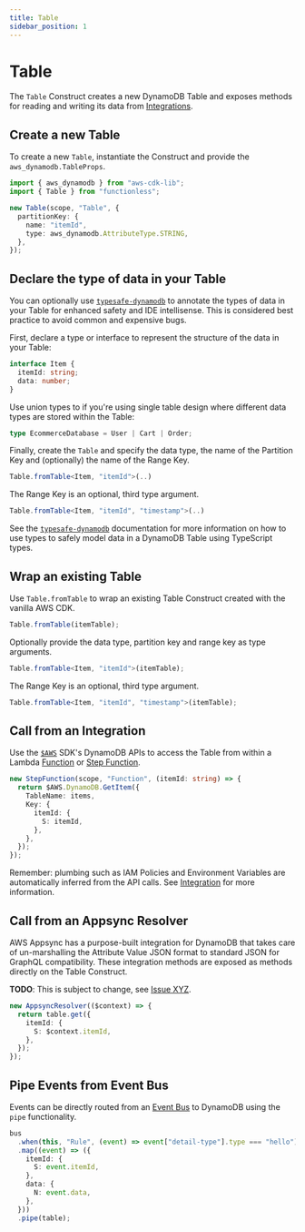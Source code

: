 ```yaml
---
title: Table
sidebar_position: 1
---
```


# Table

The `Table` Construct creates a new DynamoDB Table and exposes methods for reading and writing its data from [Integrations](./integration.md).

## Create a new Table

To create a new `Table`, instantiate the Construct and provide the `aws_dynamodb.TableProps`.

```ts
import { aws_dynamodb } from "aws-cdk-lib";
import { Table } from "functionless";

new Table(scope, "Table", {
  partitionKey: {
    name: "itemId",
    type: aws_dynamodb.AttributeType.STRING,
  },
});
```

## Declare the type of data in your Table

You can optionally use [`typesafe-dynamodb`](https://github.com/sam-goodwin/typesafe-dynamodb) to annotate the types of data in your Table for enhanced safety and IDE intellisense. This is considered best practice to avoid common and expensive bugs.

First, declare a type or interface to represent the structure of the data in your Table:

```ts
interface Item {
  itemId: string;
  data: number;
}
```

Use union types to if you're using single table design where different data types are stored within the Table:

```ts
type EcommerceDatabase = User | Cart | Order;
```

Finally, create the `Table` and specify the data type, the name of the Partition Key and (optionally) the name of the Range Key.

```ts
Table.fromTable<Item, "itemId">(..)
```

The Range Key is an optional, third type argument.

```ts
Table.fromTable<Item, "itemId", "timestamp">(..)
```

See the [`typesafe-dynamodb`](https://github.com/sam-goodwin/typesafe-dynamodb) documentation for more information on how to use types to safely model data in a DynamoDB Table using TypeScript types.

## Wrap an existing Table

Use `Table.fromTable` to wrap an existing Table Construct created with the vanilla AWS CDK.

```ts
Table.fromTable(itemTable);
```

Optionally provide the data type, partition key and range key as type arguments.

```ts
Table.fromTable<Item, "itemId">(itemTable);
```

The Range Key is an optional, third type argument.

```ts
Table.fromTable<Item, "itemId", "timestamp">(itemTable);
```

## Call from an Integration

Use the [`$AWS`](./aws.md) SDK's DynamoDB APIs to access the Table from within a Lambda [Function](./function) or [Step Function](./step-function/index.md).

```ts
new StepFunction(scope, "Function", (itemId: string) => {
  return $AWS.DynamoDB.GetItem({
    TableName: items,
    Key: {
      itemId: {
        S: itemId,
      },
    },
  });
});
```

Remember: plumbing such as IAM Policies and Environment Variables are automatically inferred from the API calls. See [Integration](./integration.md) for more information.

## Call from an Appsync Resolver

AWS Appsync has a purpose-built integration for DynamoDB that takes care of un-marshalling the Attribute Value JSON format to standard JSON for GraphQL compatibility. These integration methods are exposed as methods directly on the Table Construct.

**TODO**: This is subject to change, see [Issue XYZ](https://github.com/functionless/functionless/issues/33).

```ts
new AppsyncResolver(($context) => {
  return table.get({
    itemId: {
      S: $context.itemId,
    },
  });
});
```

## Pipe Events from Event Bus

Events can be directly routed from an [Event Bus](./event-bridge/event-bus.md) to DynamoDB using the `pipe` functionality.

```ts
bus
  .when(this, "Rule", (event) => event["detail-type"].type === "hello")
  .map((event) => ({
    itemId: {
      S: event.itemId,
    },
    data: {
      N: event.data,
    },
  }))
  .pipe(table);
```
